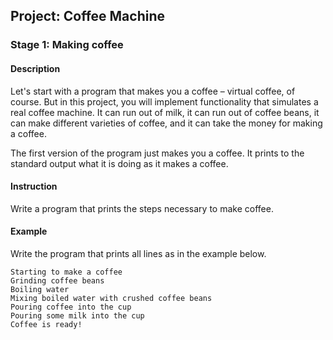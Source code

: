 ## Project: Coffee Machine

### Stage 1: Making coffee

#### Description
     
Let's start with a program that makes you a coffee – virtual coffee, of course. But in this project, 
you will implement functionality that simulates a real coffee machine. It can run out of milk, 
it can run out of coffee beans, it can make different varieties of coffee, and it can take the money 
for making a coffee.

The first version of the program just makes you a coffee. It prints to the standard output 
what it is doing as it makes a coffee.

#### Instruction

Write a program that prints the steps necessary to make coffee.

#### Example

Write the program that prints all lines as in the example below.

    Starting to make a coffee
    Grinding coffee beans
    Boiling water
    Mixing boiled water with crushed coffee beans
    Pouring coffee into the cup
    Pouring some milk into the cup
    Coffee is ready!
